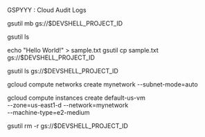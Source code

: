 GSPYYY :  Cloud Audit Logs 

gsutil mb gs://$DEVSHELL_PROJECT_ID

gsutil ls

echo "Hello World!" > sample.txt
gsutil cp sample.txt gs://$DEVSHELL_PROJECT_ID

gsutil ls gs://$DEVSHELL_PROJECT_ID

gcloud compute networks create mynetwork --subnet-mode=auto

gcloud compute instances create default-us-vm \
--zone=us-east1-d --network=mynetwork \
--machine-type=e2-medium


gsutil rm -r gs://$DEVSHELL_PROJECT_ID



